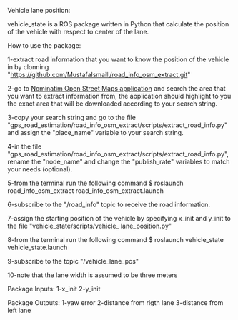 Vehicle lane position:

vehicle_state is a ROS package written in Python that calculate the position of the vehicle with respect to center of the lane.

How to use the package:

1-extract road information that you want to know the position of the vehicle in by clonning "https://github.com/MustafaIsmaill/road_info_osm_extract.git"

2-go to [Nominatim Open Street Maps application](https://nominatim.openstreetmap.org/) and search the area that you want to extract information from, the application should highlight to you the exact area that will be downloaded according to your search string.

3-copy your search string and go to the file "gps_road_estimation/road_info_osm_extract/scripts/extract_road_info.py" and assign the "place_name" variable to your search string.

4-in the file                               "gps_road_estimation/road_info_osm_extract/scripts/extract_road_info.py", rename the "node_name" and change the "publish_rate" variables to match your needs (optional).

5-from the terminal run the following command $ roslaunch road_info_osm_extract road_info_osm_extract.launch

6-subscribe to the "/road_info" topic to receive the road information.

7-assign the starting position of the vehicle by specifying x_init and y_init to the file "vehicle_state/scripts/vehicle_ lane_position.py"

8-from the terminal run the following command $ roslaunch vehicle_state vehicle_state.launch

9-subscribe to the topic "/vehicle_lane_pos"

10-note that the lane width is assumed to be three meters

Package Inputs:
1-x_init
2-y_init

Package Outputs:
1-yaw error
2-distance from rigth lane 
3-distance from left lane
